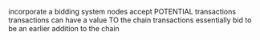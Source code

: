 incorporate a bidding system
nodes accept POTENTIAL transactions
transactions can have a value TO the chain
transactions essentially bid to be an earlier addition to the chain